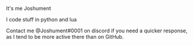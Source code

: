 It's me Joshument

I code stuff in python and lua

Contact me @Joshument#0001 on discord if you need a quicker response, as I tend to be more active there than on GitHub.
